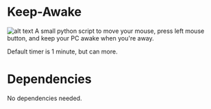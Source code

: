 # Keep-Awake

![alt text](https://www.freepnglogos.com/uploads/windows-logo-png/windows-logo-mygalaxy-view-singularlogic-6.png)
A small python script to move your mouse, press left mouse button, and keep your PC awake when you're away.

Default timer is 1 minute, but can more.

# Dependencies

No dependencies needed.
